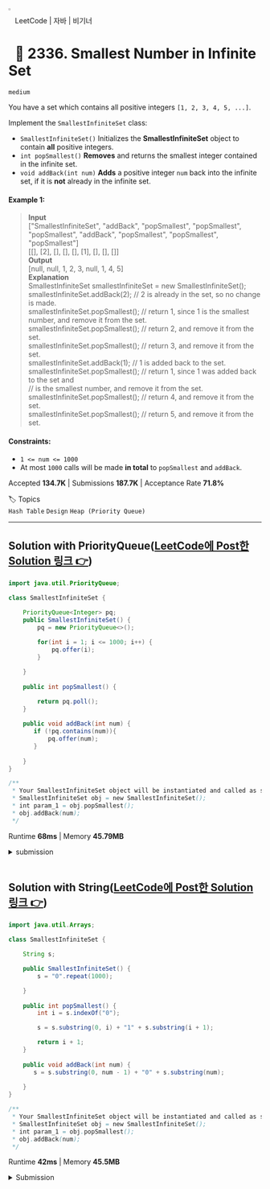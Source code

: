 <img src="https://github.com/MinjuKang727/I_am_Super_Junior/assets/108849480/4669859d-b96f-4020-9d1b-8cdd063725aa" align="left" width="2%">

LeetCode | 자바 | 비기너
# 🔢 2336. Smallest Number in Infinite Set
`medium`

You have a set which contains all positive integers `[1, 2, 3, 4, 5, ...]`.

Implement the `SmallestInfiniteSet` class:

- `SmallestInfiniteSet()` Initializes the **SmallestInfiniteSet** object to contain **all** positive integers.
- `int popSmallest()` **Removes** and returns the smallest integer contained in the infinite set.
- `void addBack(int num)` **Adds** a positive integer `num` back into the infinite set, if it is **not** already in the infinite set.
 

#### Example 1:
> **Input**  
["SmallestInfiniteSet", "addBack", "popSmallest", "popSmallest", "popSmallest", "addBack", "popSmallest", "popSmallest", "popSmallest"]  
[[], [2], [], [], [], [1], [], [], []]  
**Output**  
[null, null, 1, 2, 3, null, 1, 4, 5]  
> **Explanation**  
SmallestInfiniteSet smallestInfiniteSet = new SmallestInfiniteSet();  
smallestInfiniteSet.addBack(2);    // 2 is already in the set, so no change is made.  
smallestInfiniteSet.popSmallest(); // return 1, since 1 is the smallest number, and remove it from the set.  
smallestInfiniteSet.popSmallest(); // return 2, and remove it from the set.  
smallestInfiniteSet.popSmallest(); // return 3, and remove it from the set.  
smallestInfiniteSet.addBack(1);    // 1 is added back to the set.  
smallestInfiniteSet.popSmallest(); // return 1, since 1 was added back to the set and  
                                   // is the smallest number, and remove it from the set.  
smallestInfiniteSet.popSmallest(); // return 4, and remove it from the set.  
smallestInfiniteSet.popSmallest(); // return 5, and remove it from the set.  
 

#### Constraints:
- `1 <= num <= 1000`
- At most `1000` calls will be made **in total** to `popSmallest` and `addBack`.

Accepted    **134.7K**  |  Submissions    **187.7K**  |  Acceptance Rate    **71.8%**  

🏷 Topics  
`Hash Table` `Design` `Heap (Priority Queue)`  

---

## Solution with PriorityQueue([LeetCode에 Post한 Solution 링크 👉](https://leetcode.com/problems/smallest-number-in-infinite-set/solutions/5209823/solution-with-priorityqueue))
```java
import java.util.PriorityQueue;

class SmallestInfiniteSet {

    PriorityQueue<Integer> pq;
    public SmallestInfiniteSet() {
        pq = new PriorityQueue<>();
        
        for(int i = 1; i <= 1000; i++) {
            pq.offer(i);
        }

    }
    
    public int popSmallest() {

        return pq.poll();
    }
    
    public void addBack(int num) {
       if (!pq.contains(num)){
           pq.offer(num);
       }
       
    }
}

/**
 * Your SmallestInfiniteSet object will be instantiated and called as such:
 * SmallestInfiniteSet obj = new SmallestInfiniteSet();
 * int param_1 = obj.popSmallest();
 * obj.addBack(num);
 */
```
Runtime    **68ms**  |  Memory    **45.79MB**
<details>
  <summary>submission</summary>

  ![image](https://github.com/MinjuKang727/I_am_Super_Junior/assets/108849480/5e912f3b-b310-47bd-9325-0c9277b3e820)
</details>

<br>

## Solution with String([LeetCode에 Post한 Solution 링크 👉](https://leetcode.com/problems/smallest-number-in-infinite-set/solutions/5209927/solution-with-string))
```java
import java.util.Arrays;

class SmallestInfiniteSet {

    String s;

    public SmallestInfiniteSet() {
        s = "0".repeat(1000);

    }
    
    public int popSmallest() {
        int i = s.indexOf("0");

        s = s.substring(0, i) + "1" + s.substring(i + 1);

        return i + 1;
    }
    
    public void addBack(int num) {
       s = s.substring(0, num - 1) + "0" + s.substring(num);
       
    }
}

/**
 * Your SmallestInfiniteSet object will be instantiated and called as such:
 * SmallestInfiniteSet obj = new SmallestInfiniteSet();
 * int param_1 = obj.popSmallest();
 * obj.addBack(num);
 */
```

Runtime    **42ms**  |  Memory    **45.5MB**

<details>
  <summary>Submission</summary>

  ![image](https://github.com/MinjuKang727/I_am_Super_Junior/assets/108849480/10d44421-d2df-4112-9557-167d31a712d3)
</details>
